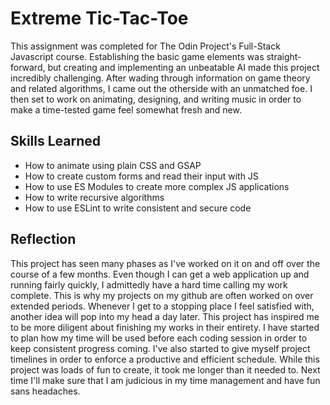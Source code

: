 # Extreme Tic-Tac-Toe
This assignment was completed for The Odin Project's Full-Stack Javascript course. Establishing the basic game elements was straight-forward, but creating and implementing an unbeatable AI made this project incredibly challenging. After wading through information on game theory and related algorithms, I came out the otherside with an unmatched foe. I then set to work on animating, designing, and writing music in order to make a time-tested game feel somewhat fresh and new. 

## Skills Learned ##
* How to animate using plain CSS and GSAP
* How to create custom forms and read their input with JS
* How to use ES Modules to create more complex JS applications
* How to write recursive algorithms 
* How to use ESLint to write consistent and secure code

## Reflection ##
This project has seen many phases as I've worked on it on and off over the course of a few months. Even though I can get a web application up and running fairly quickly, I admittedly have a hard time calling my work complete. This is why my projects on my github are often worked on over extended periods. Whenever I get to a stopping place I feel satisfied with, another idea will pop into my head a day later. This project has inspired me to be more diligent about finishing my works in their entirety. I have started to plan how my time will be used before each coding session in order to keep consistent progress coming. I've also started to give myself project timelines in order to enforce a productive and efficient schedule. While this project was loads of fun to create, it took me longer than it needed to. Next time I'll make sure that I am judicious in my time management and have fun sans headaches. 
